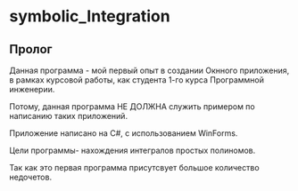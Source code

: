 # symbolic_Integration
## Пролог
Данная программа - мой первый опыт в создании Окнного приложения, в рамках курсовой работы, как студента 1-го курса Программной инженерии.

Потому, данная программа НЕ ДОЛЖНА служить примером по написанию таких приложений.

Приложение написано на C#, с использованием WinForms.

Цели программы- нахождения интегралов простых полиномов.

 Так как это первая программа присутсвует большое количество недочетов.
